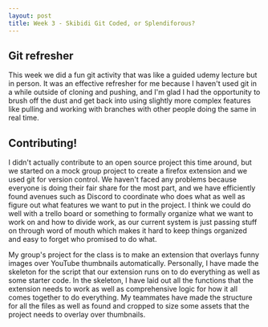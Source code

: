 ```yaml
---
layout: post
title: Week 3 - Skibidi Git Coded, or Splendiforous?
---
```


## Git refresher
This week we did a fun git activity that was like a guided udemy lecture but in person. It was an effective refresher for me because I haven't used git in a while outside of cloning and pushing, and I'm glad I had the opportunity to brush off the dust and get back into using slightly more complex features like pulling and working with branches with other people doing the same in real time.

<!--more-->

## Contributing!
I didn't actually contribute to an open source project this time around, but we started on a mock group project to create a firefox extension and we used git for version control. We haven't faced any problems because everyone is doing their fair share for the most part, and we have efficiently found avenues such as Discord to coordinate who does what as well as figure out what features we want to put in the project. I think we could do well with a trello board or something to formally organize what we want to work on and how to divide work, as our current system is just passing stuff on through word of mouth which makes it hard to keep things organized and easy to forget who promised to do what.

My group's project for the class is to make an extension that overlays funny images over YouTube thumbnails automatically. Personally, I have made the skeleton for the script that our extension runs on to do everything as well as some starter code. In the skeleton, I have laid out all the functions that the extension needs to work as well as comprehensive logic for how it all comes together to do everything. My teammates have made the structure for all the files as well as found and cropped to size some assets that the project needs to overlay over thumbnails.